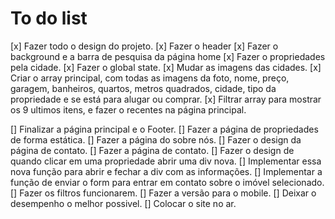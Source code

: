 # To do list

[x] Fazer todo o design do projeto.
[x] Fazer o header
[x] Fazer o background e a barra de pesquisa da página home
[x] Fazer o propriedades pela cidade.
[x] Fazer o global state.
[x] Mudar as imagens das cidades.
[x] Criar o array principal, com todas as imagens da foto, nome, preço, garagem, banheiros, quartos, metros quadrados, cidade, tipo da propriedade e se está para alugar ou comprar.
[x] Filtrar array para mostrar os 9 ultimos itens, e fazer o recentes na página principal.

[] Finalizar a página principal e o Footer.
[] Fazer a página de propriedades de forma estática.
[] Fazer a página do sobre nós.
[] Fazer o design da página de contato.
[] Fazer a página de contato.
[] Fazer o design de quando clicar em uma propriedade abrir uma div nova.
[] Implementar essa nova função para abrir e fechar a div com as informações.
[] Implementar a função de enviar o form para entrar em contato sobre o imóvel selecionado.
[] Fazer os filtros funcionarem.
[] Fazer a versão para o mobile.
[] Deixar o desempenho o melhor possivel.
[] Colocar o site no ar.
